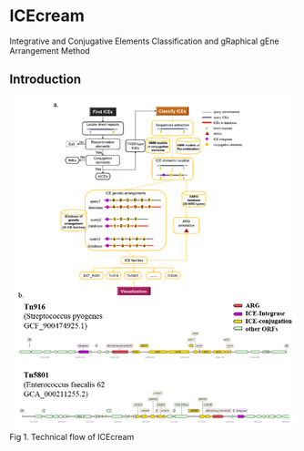 # ICEcream
Integrative and Conjugative Elements Classification and gRaphical gEne Arrangement Method

## Introduction

![ICEcream methodology](https://github.com/xiaole99/ICEcream/blob/main/Figure/methodology.png)
Fig 1. Technical flow of ICEcream

